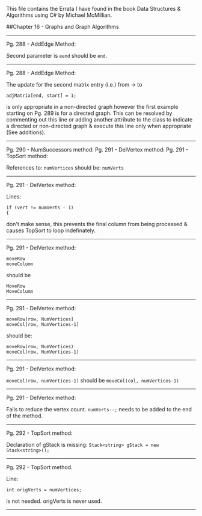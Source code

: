 This file contains the Errata I have found in the book Data Structures & Algorithms using C# by Michael McMillian.

##Chapter 16 - Graphs and Graph Algorithms

---
Pg. 288 - AddEdge Method:

Second parameter is `eend` should be `end`.

---
Pg. 288 - AddEdge Method:

The update for the second matrix entry (i.e.) from -> to

`adjMatrix[end, start] = 1;`

is only appropriate in a non-directed graph however the first example starting on Pg. 289 is for a directed graph. This can be resolved by commenting out this line or adding another attribute to the class to indicate a directed or non-directed graph & execute this line only when appropriate (See additions).

---
Pg. 290 - NumSuccessors method:
Pg. 291 - DelVertex method:
Pg. 291 - TopSort method:

References to:
`numVertices`
should be:
`numVerts`

---
Pg. 291 - DelVertex method:

Lines:
```
if (vert != numVerts - 1)
{
```
don't make sense, this prevents the final column from being processed & causes TopSort to loop indefinately.

---
Pg. 291 - DelVertex method:

```
moveRow
moveColumn
```
should be
```
MoveRow
MoveColumn
```

---
Pg. 291 - DelVertex method:

```
moveRow[row, NumVertices]
moveCol[row, NumVertices-1]
```
should be:
```
moveRow(row, NumVertices)
moveCol(row, NumVertices-1)
```

---
Pg. 291 - DelVertex method:

`moveCol(row, numVertices-1)`
should be
`moveCol(col, numVertices-1)`

---
Pg. 291 - DelVertex method:

Fails to reduce the vertex count.
`numVerts--;`
needs to be added to the end of the method.

---
Pg. 292 - TopSort method:

Declaration of gStack is missing:
`Stack<string> gStack = new Stack<string>();`

---
Pg. 292 - TopSort method.

Line:
```
int origVerts = numVertices;
```
is not needed. origVerts is never used.

---
